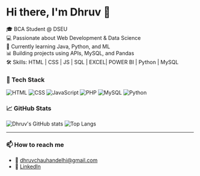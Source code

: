 # Hi there, I'm Dhruv 👋

🎓 BCA Student @ DSEU  
💻 Passionate about Web Development & Data Science  
🌱 Currently learning Java, Python, and ML  
📊 Building projects using APIs, MySQL, and Pandas  
🛠️ Skills: HTML | CSS | JS | SQL | EXCEL| POWER BI | Python | MySQL

### 🔧 Tech Stack
![HTML](https://img.shields.io/badge/HTML-E34F26?style=for-the-badge&logo=html5)
![CSS](https://img.shields.io/badge/CSS-1572B6?style=for-the-badge&logo=css3)
![JavaScript](https://img.shields.io/badge/JavaScript-F7DF1E?style=for-the-badge&logo=javascript)
![PHP](https://img.shields.io/badge/PHP-777BB4?style=for-the-badge&logo=php)
![MySQL](https://img.shields.io/badge/MySQL-005C84?style=for-the-badge&logo=mysql)
![Python](https://img.shields.io/badge/Python-3776AB?style=for-the-badge&logo=python)

### 📈 GitHub Stats
![Dhruv's GitHub stats](https://github-readme-stats.vercel.app/api?username=Dhruvsingh72&show_icons=true&theme=radical)
![Top Langs](https://github-readme-stats.vercel.app/api/top-langs/?username=Dhruvsingh72&layout=compact&theme=radical)

---

### 📫 How to reach me
- 📧 dhruvchauhandelhi@gmail.com
- 💼 [LinkedIn](https://linkedin.com/in/dhruv-singh-4663a4374) 

